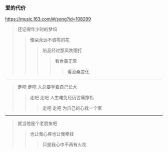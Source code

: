 ### 爱的代价
https://music.163.com/#/song?id=108299
>还记得年少时的梦吗
>>像朵永远不调零的花
>>>陪我经过那风吹雨打
>>>>看世事无常
>>>>>看沧桑变化
---
>走吧 走吧 人总要学着自己长大
>>走吧 走吧 人生难免经历苦痛挣扎
>>>走吧 走吧 为自己的心找一个家
---
>就当他是个老朋友吧
>>也让我心疼也让我牵挂
>>>只是我心中不再有火花